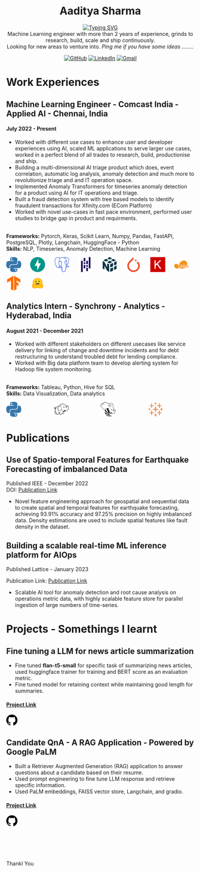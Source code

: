 <!-- <style>
  body {
    background-color: #000000; /* Adjust color as desired */
    color: #eee; /* Adjust text color for contrast */
  }
</style> -->
<h1 align = 'center'> Aaditya Sharma </h1>
<p align = 'center'>
<a href="https://git.io/typing-svg"><img src="https://readme-typing-svg.demolab.com?font=Fira+Code&duration=5500&pause=1500&color=51DF1E&background=000000&center=true&vCenter=true&random=false&width=435&lines=I+am+a+Data+Scientist;I+am+a+Software+Engineer;I+am+a++Machine+Learning+Engineer" alt="Typing SVG" /></a>
<br>
 Machine Learning engineer with more than 2 years of experience, grinds to research, build, scale and ship continuously.<br>
 Looking for new areas to venture into. 
 <i>Ping me if you have some ideas ........ </i>
 <!-- ## Connect with me -->
<div align="center">
	<!-- <a href="http://nomaniqbal.epizy.com/" target="_blank"><img src="https://img.icons8.com/bubbles/50/000000/web.png" title="WebSite" alt="WebSite"/></a> -->
	<a href="https://github.com/aadityasanjay0801" target="_blank"><img src="https://img.icons8.com/bubbles/50/000000/github.png" title="Github Profile" alt="GitHub"/></a>
	<a href="https://www.linkedin.com/in/aadityashar/" target="_blank"><img src="https://img.icons8.com/bubbles/50/000000/linkedin.png" title="Linkedin Profile" alt="LinkedIn"/></a>
	<!-- <a href="https://www.facebook.com/thenomaniqbal/" target="_blank"><img src="https://img.icons8.com/bubbles/50/000000/facebook-new.png" title="Facebook Profile" alt="Facebook"/></a> -->
	<!-- <a href="https://www.instagram.com/thenomaniqbal/" target="_blank"><img src="https://img.icons8.com/bubbles/50/000000/instagram.png" title="Instagram Profile" alt="Instagram"/></a> -->
	<a href="mailto:aadityasanjay08@gmail.com" target="_blank"><img src="https://img.icons8.com/bubbles/50/000000/gmail.png" title="Email Me:" alt="Gmail"/></a>
</div>

<h1> Work Experiences </h1>


<h2> Machine Learning Engineer - Comcast India - Applied AI - Chennai, India </h2>
<h4> July 2022 - Present </h4>
<ul>
<li> Worked with different use cases to enhance user and developer experiences using AI, scaled ML applications to serve larger use cases, worked in a perfect blend of all trades to research, build, productionise and ship. </li>
<li> Building a multi-dimensional AI triage product which does, event correlation, automatic log analysis, anomaly detection and much more to revolutionize triage and and IT operation space. </li>
<li> Implemented Anomaly Transformers for timeseries anomaly detection for a product using AI for IT operations and triage. </li>
<li> Built a fraud detection system with tree based models to identify fraudulent transactions for Xfinity.com (ECom Platform)</li>
<li> Worked with novel use-cases in fast pace environment, performed user studies to bridge gap in product and requirments. </li>

</ul>
<br>
<b>Frameworks:</b> Pytorch, Keras, Scikit Learn, Numpy, Pandas, FastAPI, PostgreSQL, Plotly, Langchain, HuggingFace - Python
<br>
<b>Skills:</b> NLP, Timeseries, Anomaly Detection, Machine Learning

<p>
	<div style="display: grid; grid-template-columns: repeat(auto-fit, minmax(48px, 1fr)); gap: 10px;">
  <img src="icons/python-color.svg" width="40" height="40" alt="Icon 2 description">
  <img src="icons/fastapi-color.svg" width="40" height="40" alt="Icon 2 description">
  <img src="icons/postgresql-color.svg" width="40" height="40" alt="Icon 2 description">
  <img src="icons/pandas-color.svg" width="40" height="40" alt="Icon 2 description">
  <img src="icons/numpy-color.svg" width="40" height="40" alt="Icon 2 description">
  <img src="icons/pytorch-color.svg" width="40" height="40" alt="Icon 1 description">
  <img src="icons/keras-color.svg" width="40" height="40" alt="Icon 2 description">
  <img src="icons/scikitlearn-color.svg" width="40" height="40" alt="Icon 2 description">
  <img src="icons/tensorflow-color.svg" width="40" height="40" alt="Icon 2 description">
  <img src="icons/hf-logo.svg" width="40" height="40" alt="Icon 2 description">

  </div>
</p>


<h2> Analytics Intern -  Synchrony - Analytics - Hyderabad, India </h2>
<h4> August 2021 - December 2021 </h4>
<ul>
<li> Worked with different stakeholders on different usecases like service delivery for linking of change and downtime incidents and for debt restructuring to understand troubled debt for lending compliance.</li>
<li> Worked with Big data platform team to develop alerting system for Hadoop file system monitoring.</li>
</ul>
<br>
<b>Frameworks:</b> Tableau, Python, Hive for SQL
<br>
<b>Skills:</b> Data Visualization, Data analytics

<p>
	<div style="display: grid; grid-template-columns: repeat(auto-fit, minmax(24px, 1fr)); gap: 2px;">
  <img src="icons/python-color.svg" width="40" height="40" alt="Icon 2 description">
  <img src="icons/apachehadoop.svg" width="40" height="40" alt="Icon 2 description">
  <img src="icons/apachehive.svg" width="40" height="40" alt="Icon 2 description">
  <img src="icons/tableau-color.svg" width="40" height="40" alt="Icon 2 description">
  </div>       
</p>

<h1> Publications </h1>

<h2> Use of Spatio-temporal Features for Earthquake Forecasting of imbalanced Data </h2>
Published IEEE - December 2022 <br>
DOI: <a href="https://doi.org/10.1109/ICIIET55458.2022.9967687"> Publication Link</a>
<ul>
<li> Novel feature engineering approach for geospatial and sequential data to create spatial and temporal features for
earthquake forecasting, achieving 93.91% accuracy and 97.25% precision on highly imbalanced data. Density
estimations are used to include spatial features like fault density in the dataset.</li>
</ul>

<h2> Building a scalable real-time ML inference platform for AIOps </h2>
Published Lattice - January 2023 <br>

Publication Link: <a href="https://adasci.org/lattice-volume-4-issue-1/building-a-scalable-real-time-ml-inference-platform-for-aiops/"> Publication Link</a>

<ul>
<li> Scalable AI tool for anomaly detection and root cause analysis on operations metric data, with highly scalable
feature store for parallel ingestion of large numbers of time-series.</li>
</ul>

<h1> Projects - Somethings I learnt </h1>
<h2> Fine tuning a LLM for news article summarization </h2>
<ul>
<li> Fine tuned <b>flan-t5-small</b> for specific task of summarizing news articles, used huggingface trainer for training and BERT score as an evaluation metric. </li>
<li> Fine tuned model for retaining context while maintaining good length for summaries. </li>
</ul>
<h4> <a href = "https://github.com/aadityasanjay0801/llm-fine-tuning">Project Link </a></h4>
<a href="https://github.com/aadityasanjay0801/llm-fine-tuning">
  <img src="icons/github.svg" width="30" height="30" alt="https://github.com/aadityasanjay0801/llm-fine-tuning">
</a>
<!-- <img src="" width="30" height="30" link = "https://github.com/aadityasanjay0801/llm-fine-tuning" alt="Icon 2 description">  -->


<h2> Candidate QnA - A RAG Application - Powered by Google PaLM </h2>
<ul>
<li> Built a Retriever Augmented Generation (RAG) application to answer questions about a candidate based on their resume.</li>
<li> Used prompt engineering to fine tune LLM response and retrieve specific information.</li>
<li> Used PaLM embeddings, FAISS vector store, Langchain, and gradio.</li>
</ul>

<h4 > <a href = "https://github.com/aadityasanjay0801/llm-fine-tuning"> Project Link </a></h4>
<a href="https://github.com/aadityasanjay0801/candidate-qna ">
  <img src="icons/github.svg" width="30" height="30" alt="https://github.com/aadityasanjay0801/candidate-qna">
</a>





<br><br>
<h1></h1>
Thankl You



